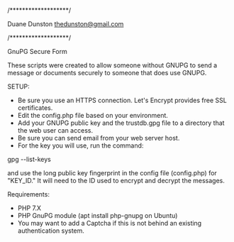 /*******************/

Duane Dunston
thedunston@gmail.com


/*******************/

GnuPG Secure Form

These scripts were created to allow someone without GNUPG to send a message or documents securely to someone that does use GNUPG.

SETUP:
- Be sure you use an HTTPS connection.  Let's Encrypt provides free SSL certificates.
- Edit the config.php file based on your environment.
- Add your GNUPG public key and the trustdb.gpg file to a directory that the web user can access.
- Be sure you can send email from your web server host.
- For the key you will use, run the command:

gpg --list-keys

and use the long public key fingerprint in the config file (config.php) for "KEY_ID." It will need to the ID used to encrypt and decrypt the messages.

Requirements:
- PHP 7.X
- PHP GnuPG module (apt install php-gnupg on Ubuntu)
- You may want to add a Captcha if this is not behind an existing authentication system.
